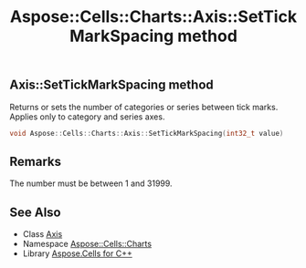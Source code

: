 ﻿---
title: Aspose::Cells::Charts::Axis::SetTickMarkSpacing method
linktitle: SetTickMarkSpacing
second_title: Aspose.Cells for C++ API Reference
description: 'Aspose::Cells::Charts::Axis::SetTickMarkSpacing method. Returns or sets the number of categories or series between tick marks. Applies only to category and series axes in C++.'
type: docs
weight: 4400
url: /cpp/aspose.cells.charts/axis/settickmarkspacing/
---
## Axis::SetTickMarkSpacing method


Returns or sets the number of categories or series between tick marks. Applies only to category and series axes.

```cpp
void Aspose::Cells::Charts::Axis::SetTickMarkSpacing(int32_t value)
```

## Remarks


The number must be between 1 and 31999.
## See Also

* Class [Axis](../)
* Namespace [Aspose::Cells::Charts](../../)
* Library [Aspose.Cells for C++](../../../)
